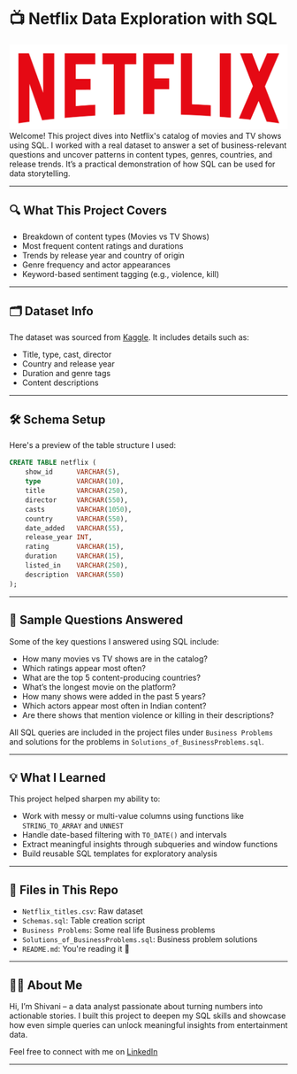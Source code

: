 # 📺 Netflix Data Exploration with SQL
![Netflix Logo](logo.png)
Welcome! This project dives into Netflix's catalog of movies and TV shows using SQL. I worked with a real dataset to answer a set of business-relevant questions and uncover patterns in content types, genres, countries, and release trends. It’s a practical demonstration of how SQL can be used for data storytelling.

---

## 🔍 What This Project Covers

- Breakdown of content types (Movies vs TV Shows)
- Most frequent content ratings and durations
- Trends by release year and country of origin
- Genre frequency and actor appearances
- Keyword-based sentiment tagging (e.g., violence, kill)

---

## 🗂 Dataset Info

The dataset was sourced from [Kaggle](https://www.kaggle.com/datasets/shivamb/netflix-shows?resource=download). It includes details such as:
- Title, type, cast, director
- Country and release year
- Duration and genre tags
- Content descriptions

---

## 🛠 Schema Setup

Here's a preview of the table structure I used:

```sql
CREATE TABLE netflix (
    show_id      VARCHAR(5),
    type         VARCHAR(10),
    title        VARCHAR(250),
    director     VARCHAR(550),
    casts        VARCHAR(1050),
    country      VARCHAR(550),
    date_added   VARCHAR(55),
    release_year INT,
    rating       VARCHAR(15),
    duration     VARCHAR(15),
    listed_in    VARCHAR(250),
    description  VARCHAR(550)
);
```

---

## 🧠 Sample Questions Answered

Some of the key questions I answered using SQL include:

- How many movies vs TV shows are in the catalog?
- Which ratings appear most often?
- What are the top 5 content-producing countries?
- What’s the longest movie on the platform?
- How many shows were added in the past 5 years?
- Which actors appear most often in Indian content?
- Are there shows that mention violence or killing in their descriptions?

All SQL queries are included in the project files under `Business Problems` and solutions for the problems in `Solutions_of_BusinessProblems.sql`.

---

## 💡 What I Learned

This project helped sharpen my ability to:
- Work with messy or multi-value columns using functions like `STRING_TO_ARRAY` and `UNNEST`
- Handle date-based filtering with `TO_DATE()` and intervals
- Extract meaningful insights through subqueries and window functions
- Build reusable SQL templates for exploratory analysis

---

## 📂 Files in This Repo

- `Netflix_titles.csv`: Raw dataset
- `Schemas.sql`: Table creation script
- `Business Problems`: Some real life Business problems
- `Solutions_of_BusinessProblems.sql`: Business problem solutions
- `README.md`: You're reading it 🙂

---

## 🙋‍♀️ About Me

Hi, I’m Shivani – a data analyst passionate about turning numbers into actionable stories. I built this project to deepen my SQL skills and showcase how even simple queries can unlock meaningful insights from entertainment data.

Feel free to connect with me on [LinkedIn](www.linkedin.com/in/shivanienugandula)

---
